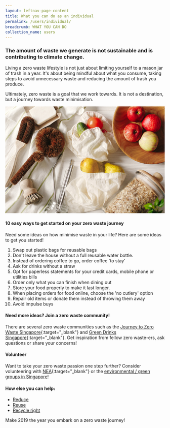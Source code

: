 ```yaml
---
layout: leftnav-page-content
title: What you can do as an individual
permalink: /users/individual/
breadcrumb: WHAT YOU CAN DO
collection_name: users
---
```



### The amount of waste we generate is not sustainable and is contributing to climate change.


Living a zero waste lifestyle is not just about limiting yourself to a mason jar of trash in a year. It's about being mindful about what you consume, taking steps to avoid unnecessary waste and reducing the amount of trash you produce.

Ultimately, zero waste is a goal that we work towards. It is not a destination, but a journey towards waste minimisation.

![zero waste lifestyle](/images/lifestyle.jpg)


#### 10 easy ways to get started on your zero waste journey

Need some ideas on how minimise waste in your life? Here are some ideas to get you started! 

1. Swap out plastic bags for reusable bags
2. Don't leave the house without a full reusable water bottle.
3. Instead of ordering coffee to go, order coffee 'to stay'
4. Ask for drinks without a straw
5. Opt for paperless statements for your credit cards, mobile phone or utilities bills
6. Order only what you can finish when dining out
7. Store your food properly to make it last longer.
8. When placing orders for food online, choose the 'no cutlery' option
9. Repair old items or donate them instead of throwing them away
10. Avoid impulse buys  

#### Need more ideas? Join a zero waste community! 
There are several zero waste communities such as the [Journey to Zero Waste Singapore](https://www.facebook.com/groups/ZeroWasteJourneySg/){:target="_blank"} and [Green Drinks Singapore](https://www.facebook.com/groups/greendrinkssingapore/){:target="_blank"}. Get inspiration from fellow zero waste-ers, ask questions or share your concerns! 

#### Volunteer
Want to take your zero waste passion one step further? Consider volunteering with [NEA](https://www.cgs.sg/volunteer){:target="_blank"} or the [environmental / green groups in Singapore](/green-groups-in-singapore/)!

#### How else you can help:
* [Reduce](/reduce/)
* [Reuse](/reuse/)
* [Recycle right](/recycle/)

Make 2019 the year you embark on a zero waste journey! 
